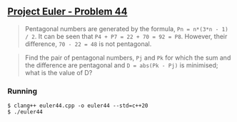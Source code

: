 ## [Project Euler - Problem 44](https://projecteuler.net/problem=44)

> Pentagonal numbers are generated by the formula, `Pn = n*(3*n - 1) / 2`. It can be seen that `P4 + P7 = 22 + 70 = 92 = P8`. However, their difference, `70 - 22 = 48` is not pentagonal.

> Find the pair of pentagonal numbers, `Pj` and `Pk` for which the sum and the difference are pentagonal and `D = abs(Pk - Pj)` is minimised; what is the value of D?

### Running

```
$ clang++ euler44.cpp -o euler44 --std=c++20
$ ./euler44
```
